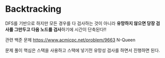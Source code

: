 # Backtracking

DFS를 기반으로 하지만 모든 경우를 다 검사하는 것이 아니라 **유망하지 않으면 당장 검사를 그만두고 다음 노드를 검사**하기에 시간이 단축된다!!

관련 백준 문제 https://www.acmicpc.net/problem/9663 N-Queen


문제 풀이 핵심은 스택을 사용하고 스택에 넣기전 유망성 검사를 하면서 진행하면 된다.

